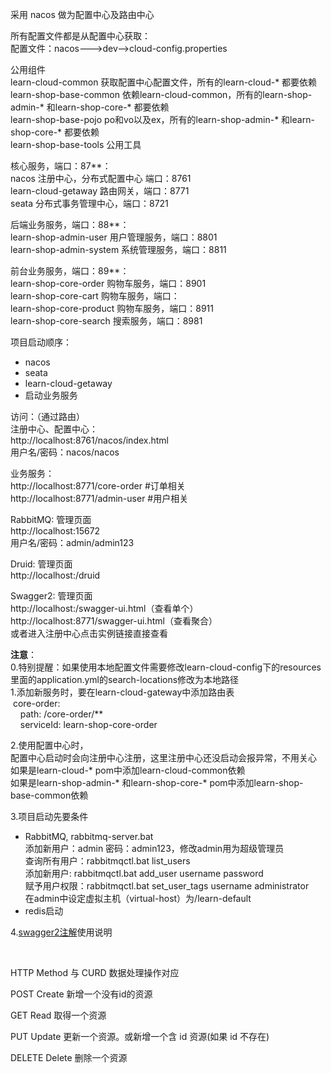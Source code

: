 采用 nacos 做为配置中心及路由中心

所有配置文件都是从配置中心获取： <br/>
配置文件：nacos--->dev-->cloud-config.properties <br/>

公用组件<br/>
learn-cloud-common  获取配置中心配置文件，所有的learn-cloud-* 都要依赖 <br/>
learn-shop-base-common  依赖learn-cloud-common，所有的learn-shop-admin-* 和learn-shop-core-* 都要依赖<br/>
learn-shop-base-pojo  po和vo以及ex，所有的learn-shop-admin-* 和learn-shop-core-* 都要依赖<br/>
learn-shop-base-tools 公用工具<br/>

核心服务，端口：87**： <br/>
nacos 注册中心，分布式配置中心 端口：8761 <br/>
learn-cloud-getaway 路由网关，端口：8771 <br/>
seata 分布式事务管理中心，端口：8721 <br/>

后端业务服务，端口：88**： <br/>
learn-shop-admin-user  用户管理服务，端口：8801 <br/>
learn-shop-admin-system  系统管理服务，端口：8811 <br/>

前台业务服务，端口：89**： <br/>
learn-shop-core-order   购物车服务，端口：8901 <br/>
learn-shop-core-cart   购物车服务，端口： <br/>
learn-shop-core-product   购物车服务，端口：8911 <br/>
learn-shop-core-search   搜索服务，端口：8981 <br/>



项目启动顺序： <br/>
* nacos
* seata
* learn-cloud-getaway
* 启动业务服务


访问：（通过路由） <br/>
注册中心、配置中心： <br/>
http://localhost:8761/nacos/index.html <br/>
用户名/密码：nacos/nacos

业务服务： <br/>
http://localhost:8771/core-order #订单相关 <br/>
http://localhost:8771/admin-user #用户相关 <br/>

RabbitMQ: 管理页面 <br>
http://localhost:15672 <br>
用户名/密码：admin/admin123

Druid: 管理页面 <br>
http://localhost:<port>/druid <br>

Swagger2: 管理页面 <br>
http://localhost:<port>/swagger-ui.html（查看单个） <br>
http://localhost:8771/swagger-ui.html（查看聚合） <br>
或者进入注册中心点击实例链接直接查看<br/>

**注意**： <br/>
0.特别提醒：如果使用本地配置文件需要修改learn-cloud-config下的resources里面的application.yml的search-locations修改为本地路径<br/>
1.添加新服务时，要在learn-cloud-gateway中添加路由表 <br/>
&nbsp;core-order: <br/>
&nbsp;&nbsp;&nbsp;&nbsp;path: /core-order/** <br/>
&nbsp;&nbsp;&nbsp;&nbsp;serviceId: learn-shop-core-order <br/>

2.使用配置中心时， <br/>
配置中心启动时会向注册中心注册，这里注册中心还没启动会报异常，不用关心 <br/>
如果是learn-cloud-* pom中添加learn-cloud-common依赖<br/>
如果是learn-shop-admin-* 和learn-shop-core-* pom中添加learn-shop-base-common依赖 <br/>

3.项目启动先要条件 <br>
* RabbitMQ, rabbitmq-server.bat <br/>
        添加新用户：admin 密码：admin123，修改admin用为超级管理员 <br/>
        查询所有用户：rabbitmqctl.bat list_users  <br/>
        添加新用户: rabbitmqctl.bat add_user  username password  <br/>
        赋予用户权限：rabbitmqctl.bat set_user_tags username administrator <br/>
        在admin中设定虚拟主机（virtual-host）为/learn-default <br/>
* redis启动

4.[swagger2注解](https://www.jianshu.com/p/12f4394462d5)使用说明 <br/>

<br/>

HTTP Method 与 CURD 数据处理操作对应<br/>

POST Create 新增一个没有id的资源<br/>

GET Read 取得一个资源<br/>

PUT Update 更新一个资源。或新增一个含 id 资源(如果 id 不存在)<br/>

DELETE Delete 删除一个资源<br/>